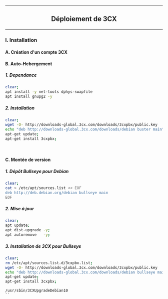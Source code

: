 ---------------------------------------------------------------------------------------------------------------------------------------------------------
## <p align='center'> Déploiement de 3CX </p>

---------------------------------------------------------------------------------------------------------------------------------------------------------
### I. Installation
#### A. Création d'un compte 3CX
#### B. Auto-Hebergement
##### 1. Dependance
```bash
clear;
apt install -y net-tools dphys-swapfile
apt install gnupg2 -y
```
##### 2. Installation
```bash
clear;
wget -O- http://downloads-global.3cx.com/downloads/3cxpbx/public.key    | apt-key add -
echo "deb http://downloads-global.3cx.com/downloads/debian buster main" | tee /etc/apt/sources.list.d/3cxpbx.list;
apt-get update;
apt-get install 3cxpbx;
```

<br />

#### C. Montée de version
##### 1. Dépôt Bullseye pour Debian
```bash
clear;
cat > /etc/apt/sources.list << EOF
deb http://deb.debian.org/debian bullseye main
EOF
```
##### 2. Mise à jour
```bash
clear;
apt update;
apt dist-upgrade -y;
apt autoremove   -y;
```
##### 3. Installation de 3CX pour Bullseye
```bash
clear;
rm /etc/apt/sources.list.d/3cxpbx.list;
wget -O- http://downloads-global.3cx.com/downloads/3cxpbx/public.key      | apt-key add -
echo "deb http://downloads-global.3cx.com/downloads/debian bullseye main" | tee /etc/apt/sources.list.d/3cxpbx.list;
apt-get update;
apt-get install 3cxpbx;
```


```
/usr/sbin/3CXUpgradeDebian10
``
